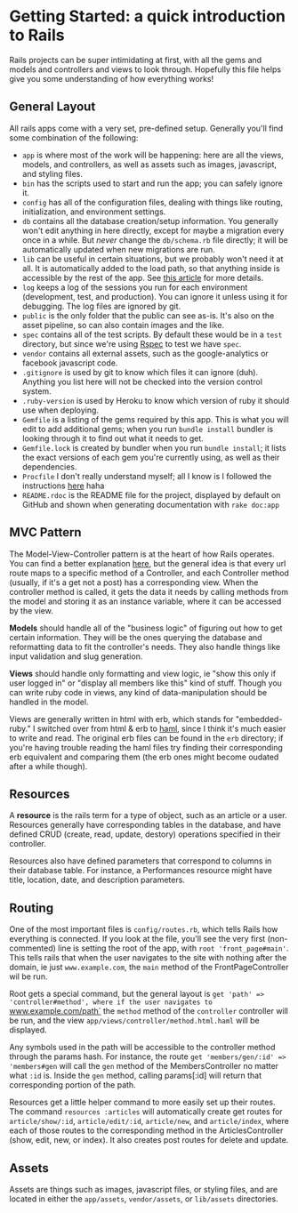 # Getting Started: a quick introduction to Rails

Rails projects can be super intimidating at first, with all the gems and models and controllers and views to look through. Hopefully this file helps give you some understanding of how everything works!

## General Layout

All rails apps come with a very set, pre-defined setup. Generally you'll find some combination of the following:

+ `app` is where most of the work will be happening: here are all the views, models, and controllers, as well as assets such as images, javascript, and styling files.
+ `bin` has the scripts used to start and run the app; you can safely ignore it.
+ `config` has all of the configuration files, dealing with things like routing, initialization, and environment settings.
+ `db` contains all the database creation/setup information. You generally won't edit anything in here directly, except for maybe a migration every once in a while. But *never* change the `db/schema.rb` file directly; it will be automatically updated when new migrations are run.
+ `lib` can be useful in certain situations, but we probably won't need it at all. It is automatically added to the load path, so that anything inside is accessible by the rest of the app. See [this article](http://reefpoints.dockyard.com/ruby/2012/02/14/love-your-lib-directory.html) for more details.
+ `log` keeps a log of the sessions you run for each environment (development, test, and production). You can ignore it unless using it for debugging. The log files are ignored by git.
+ `public` is the only folder that the public can see as-is. It's also on the asset pipeline, so can also contain images and the like.
+ `spec` contains all of the test scripts. By default these would be in a `test` directory, but since we're using [Rspec](http://rspec.info/) to test we have `spec`.
+ `vendor` contains all external assets, such as the google-analytics or facebook javascript code.
+ `.gitignore` is used by git to know which files it can ignore (duh). Anything you list here will not be checked into the version control system.
+ `.ruby-version` is used by Heroku to know which version of ruby it should use when deploying.
+ `Gemfile` is a listing of the gems required by this app. This is what you will edit to add additional gems; when you run `bundle install` bundler is looking through it to find out what it needs to get.
+ `Gemfile.lock` is created by bundler when you run `bundle install`; it lists the exact versions of each gem you're currently using, as well as their dependencies.
+ `Procfile` I don't really understand myself; all I know is I followed the instructions [here](https://devcenter.heroku.com/articles/getting-started-with-rails4#webserver) haha
+ `README.rdoc` is the README file for the project, displayed by default on GitHub and shown when generating documentation with `rake doc:app`

## MVC Pattern

The Model-View-Controller pattern is at the heart of how Rails operates. You can find a better explanation [here](http://betterexplained.com/articles/intermediate-rails-understanding-models-views-and-controllers/), but the general idea is that every url route maps to a specific method of a Controller, and each Controller method (usually, if it's a get not a post) has a corresponding view. When the controller method is called, it gets the data it needs by calling methods from the model and storing it as an instance variable, where it can be accessed by the view.

**Models** should handle all of the "business logic" of figuring out how to get certain information. They will be the ones querying the database and reformatting data to fit the controller's needs. They also handle things like input validation and slug generation.

**Views** should handle only formatting and view logic, ie "show this only if user logged in" or "display all members like this" kind of stuff. Though you can write ruby code in views, any kind of data-manipulation should be handled in the model.

Views are generally written in html with erb, which stands for "embedded-ruby." I switched over from html & erb to [haml](http://haml.info/), since I think it's much easier to write and read. The original erb files can be found in the `erb` directory; if you're having trouble reading the haml files try finding their corresponding erb equivalent and comparing them (the erb ones might become oudated after a while though).

## Resources

A **resource** is the rails term for a type of object, such as an article or a user. Resources generally have corresponding tables in the database, and have defined CRUD (create, read, update, destory) operations specified in their controller.

Resources also have defined parameters that correspond to columns in their database table. For instance, a Performances resource might have title, location, date, and description parameters.

## Routing

One of the most important files is `config/routes.rb`, which tells Rails how everything is connected. If you look at the file, you'll see the very first (non-commented) line is setting the root of the app, with `root 'front_page#main'`. This tells rails that when the user navigates to the site with nothing after the domain, ie just `www.example.com`, the `main` method of the FrontPageController wil be run.

Root gets a special command, but the general layout is `get 'path' => 'controller#method', where if the user navigates to `www.example.com/path` the `method` method of the `controller` controller will be run, and the view `app/views/controller/method.html.haml` will be displayed.

Any symbols used in the path will be accessible to the controller method through the params hash. For instance, the route `get 'members/gen/:id' => 'members#gen` will call the `gen` method of the MembersController no matter what `:id` is. Inside the `gen` method, calling params[:id] will return that corresponding portion of the path.

Resources get a little helper command to more easily set up their routes. The command `resources :articles` will automatically create get routes for `article/show/:id`, `article/edit/:id`, `article/new`, and `article/index`, where each of those routes to the corresponding method in the ArticlesController (show, edit, new, or index). It also creates post routes for delete and update.

## Assets

Assets are things such as images, javascript files, or styling files, and are located in either the `app/assets`, `vendor/assets`, or `lib/assets` directories. 
